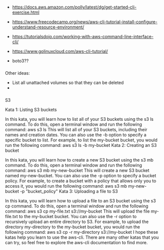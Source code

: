 
- https://docs.aws.amazon.com/polly/latest/dg/get-started-cli-exercise.html
- https://www.freecodecamp.org/news/aws-cli-tutorial-install-configure-understand-resource-environment/
- https://tutorialsdojo.com/working-with-aws-command-line-interface-cli/
- https://www.golinuxcloud.com/aws-cli-tutorial/

- boto3??

###

Other ideas:
- List all unattached volumes so that they can be deleted
- 

###
S3

Kata 1: Listing S3 buckets

In this kata, you will learn how to list all of your S3 buckets using the s3 ls command.
To do this, open a terminal window and run the following command:
aws s3 ls
This will list all of your S3 buckets, including their names and creation dates.
You can also use the -b option to specify a specific bucket to list. For example, to list the my-bucket bucket, you would run the following command:
aws s3 ls -b my-bucket
Kata 2: Creating an S3 bucket

In this kata, you will learn how to create a new S3 bucket using the s3 mb command.
To do this, open a terminal window and run the following command:
aws s3 mb my-new-bucket
This will create a new S3 bucket named my-new-bucket.
You can also use the -p option to specify a bucket policy. For example, to create a bucket with a policy that allows only you to access it, you would run the following command:
aws s3 mb my-new-bucket -p "bucket_policy"
Kata 3: Uploading a file to S3

In this kata, you will learn how to upload a file to an S3 bucket using the s3 cp command.
To do this, open a terminal window and run the following command:
aws s3 cp my-file.txt s3://my-bucket
This will upload the file my-file.txt to the my-bucket bucket.
You can also use the -r option to recursively upload an entire directory to S3. For example, to upload the directory my-directory to the my-bucket bucket, you would run the following command:
aws s3 cp -r my-directory s3://my-bucket
I hope these katas help you learn to use the aws-cli. There are many other katas that you can try, so feel free to explore the aws-cli documentation to find more.
